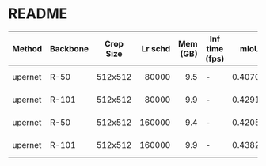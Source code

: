 # README
| Method  | Backbone | Crop Size | Lr schd | Mem (GB) | Inf time (fps) |  mIoU  | mIoU(multi scale) |                                                                                                                                                                                      download                                                                                                                                                                                      |
|---------|----------|-----------|--------:|---------:|----------------|-------:|-------------------|------------------------------------------------------------------------------------------------------------------------------------------------------------------------------------------------------------------------------------------------------------------------------------------------------------------------------------------------------------------------------------|
| upernet | R-50     | 512x512   |   80000 |      9.5 | -              | 0.4070 | -                 | [model](https://open-mmlab.s3.ap-northeast-2.amazonaws.com/mmsegmentation/models/upernet/upernet_r50_512x512_80k_ade20k/upernet_r50_512x512_80k_ade20k_20200614_144127-ecc8377b.pth) &#124; [log](https://open-mmlab.s3.ap-northeast-2.amazonaws.com/mmsegmentation/models/upernet/upernet_r50_512x512_80k_ade20k/upernet_r50_512x512_80k_ade20k_20200614_144127.log.json)         |
| upernet | R-101    | 512x512   |   80000 |      9.9 | -              | 0.4291 | -                 | [model](https://open-mmlab.s3.ap-northeast-2.amazonaws.com/mmsegmentation/models/upernet/upernet_r101_512x512_80k_ade20k/upernet_r101_512x512_80k_ade20k_20200614_185117-32e4db94.pth) &#124; [log](https://open-mmlab.s3.ap-northeast-2.amazonaws.com/mmsegmentation/models/upernet/upernet_r101_512x512_80k_ade20k/upernet_r101_512x512_80k_ade20k_20200614_185117.log.json)     |
| upernet | R-50     | 512x512   |  160000 |      9.4 | -              | 0.4205 | -                 | [model](https://open-mmlab.s3.ap-northeast-2.amazonaws.com/mmsegmentation/models/upernet/upernet_r50_512x512_160k_ade20k/upernet_r50_512x512_160k_ade20k_20200615_184328-8534de8d.pth) &#124; [log](https://open-mmlab.s3.ap-northeast-2.amazonaws.com/mmsegmentation/models/upernet/upernet_r50_512x512_160k_ade20k/upernet_r50_512x512_160k_ade20k_20200615_184328.log.json)     |
| upernet | R-101    | 512x512   |  160000 |      9.9 | -              | 0.4382 | -                 | [model](https://open-mmlab.s3.ap-northeast-2.amazonaws.com/mmsegmentation/models/upernet/upernet_r101_512x512_160k_ade20k/upernet_r101_512x512_160k_ade20k_20200615_161951-91b32684.pth) &#124; [log](https://open-mmlab.s3.ap-northeast-2.amazonaws.com/mmsegmentation/models/upernet/upernet_r101_512x512_160k_ade20k/upernet_r101_512x512_160k_ade20k_20200615_161951.log.json) |
